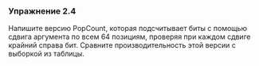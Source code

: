 ### Упражнение 2.4

Напишите версию PopCount, которая подсчитывает биты с помощью сдвига аргумента 
по всем 64 позициям, проверяя при каждом сдвиге крайний справа бит.
Сравните производительность этой версии с выборкой из таблицы.  

